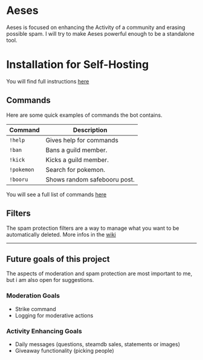 [wiki-installation]: https://github.com/ChinoCodeDemon/Aeses/wiki/Installation-(Self-Hosting)
[wiki-commands]: https://github.com/ChinoCodeDemon/Aeses/wiki/Commands
[wiki-filters]: https://github.com/ChinoCodeDemon/Aeses/wiki/Filters

# Aeses

Aeses is focused on enhancing the Activity of a community and erasing possible spam.
I will try to make Aeses powerful enough to be a standalone tool.

# Installation for Self-Hosting
You will find full instructions [here][wiki-installation]

## Commands
Here are some quick examples of commands the bot contains.

| Command       | Description                   |
| ------------- | -----------------------       |
| `!help`       | Gives help for commands       |
| `!ban`        | Bans a guild member.          |
| `!kick`       | Kicks a guild member.         |
| `!pokemon`    | Search for pokemon.           |
| `!booru`      | Shows random safebooru post.  |

You will see a full list of commands [here][wiki-commands]

## Filters
The spam protection filters are a way to manage what you want to be automatically deleted.
More infos in the [wiki][wiki-filters]

---

## Future goals of this project

The aspects of moderation and spam protection are most important to me, but i am also open for suggestions.

### Moderation Goals
- Strike command
- Logging for moderative actions

### Activity Enhancing Goals
- Daily messages (questions, steamdb sales, statements or images)
- Giveaway functionality (picking people)
